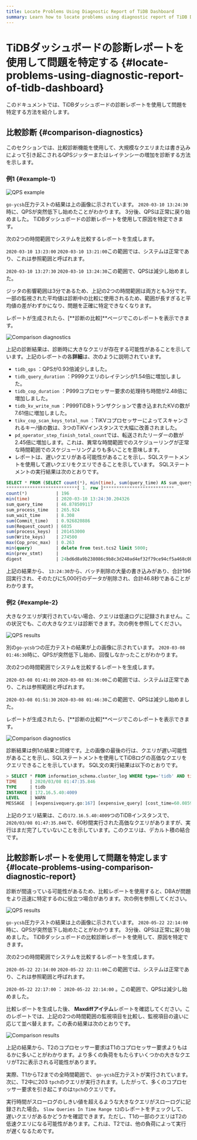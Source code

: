 ```yaml
---
title: Locate Problems Using Diagnostic Report of TiDB Dashboard
summary: Learn how to locate problems using diagnostic report of TiDB Dashboard.
---
```


# TiDBダッシュボードの診断レポートを使用して問題を特定する {#locate-problems-using-diagnostic-report-of-tidb-dashboard}

このドキュメントでは、TiDBダッシュボードの診断レポートを使用して問題を特定する方法を紹介します。

## 比較診断 {#comparison-diagnostics}

このセクションでは、比較診断機能を使用して、大規模なクエリまたは書き込みによって引き起こされるQPSジッターまたはレイテンシーの増加を診断する方法を示します。

### 例1 {#example-1}

![QPS example](https://download.pingcap.com/images/docs/dashboard/dashboard-diagnostics-usage1.png)

`go-ycsb`圧力テストの結果は上の画像に示されています。 `2020-03-10 13:24:30`時に、QPSが突然低下し始めたことがわかります。 3分後、QPSは正常に戻り始めました。 TiDBダッシュボードの診断レポートを使用して原因を特定できます。

次の2つの時間範囲でシステムを比較するレポートを生成します。

`2020-03-10 13:23:00` `2020-03-10 13:21:00`この範囲では、システムは正常であり、これは参照範囲と呼ばれます。

`2020-03-10 13:27:30` `2020-03-10 13:24:30`この範囲で、QPSは減少し始めました。

ジッタの影響範囲は3分であるため、上記の2つの時間範囲は両方とも3分です。一部の監視された平均値は診断中の比較に使用されるため、範囲が長すぎると平均値の差がわずかになり、問題を正確に特定できなくなります。

レポートが生成されたら、[**診断の比較]**ページでこのレポートを表示できます。

![Comparison diagnostics](https://download.pingcap.com/images/docs/dashboard/dashboard-diagnostics-usage2.png)

上記の診断結果は、診断時に大きなクエリが存在する可能性があることを示しています。上記のレポートの各**詳細**は、次のように説明されています。

-   `tidb_qps` ：QPSが0.93倍減少しました。
-   `tidb_query_duration` ：P999クエリのレイテンシが1.54倍に増加しました。
-   `tidb_cop_duration` ：P999コプロセッサー要求の処理待ち時間が2.48倍に増加しました。
-   `tidb_kv_write_num` ：P999TiDBトランザクションで書き込まれたKVの数が7.61倍に増加しました。
-   `tikv_cop_scan_keys_total_nun` ：TiKVコプロセッサーによってスキャンされるキー/値の数は、3つのTiKVインスタンスで大幅に改善されました。
-   `pd_operator_step_finish_total_count`では、転送されたリーダーの数が2.45倍に増加します。これは、異常な時間範囲でのスケジューリングが正常な時間範囲でのスケジューリングよりも多いことを意味します。
-   レポートは、遅いクエリがある可能性があることを示し、SQLステートメントを使用して遅いクエリをクエリできることを示しています。 SQLステートメントの実行結果は次のとおりです。

```sql
SELECT * FROM (SELECT count(*), min(time), sum(query_time) AS sum_query_time, sum(Process_time) AS sum_process_time, sum(Wait_time) AS sum_wait_time, sum(Commit_time), sum(Request_count), sum(process_keys), sum(Write_keys), max(Cop_proc_max), min(query),min(prev_stmt), digest FROM information_schema.CLUSTER_SLOW_QUERY WHERE time >= '2020-03-10 13:24:30' AND time < '2020-03-10 13:27:30' AND Is_internal = false GROUP BY digest) AS t1 WHERE t1.digest NOT IN (SELECT digest FROM information_schema.CLUSTER_SLOW_QUERY WHERE time >= '2020-03-10 13:21:00' AND time < '2020-03-10 13:24:00' GROUP BY digest) ORDER BY t1.sum_query_time DESC limit 10\G
***************************[ 1. row ]***************************
count(*)           | 196
min(time)          | 2020-03-10 13:24:30.204326
sum_query_time     | 46.878509117
sum_process_time   | 265.924
sum_wait_time      | 8.308
sum(Commit_time)   | 0.926820886
sum(Request_count) | 6035
sum(process_keys)  | 201453000
sum(Write_keys)    | 274500
max(Cop_proc_max)  | 0.263
min(query)         | delete from test.tcs2 limit 5000;
min(prev_stmt)     |
digest             | 24bd6d8a9b238086c9b8c3d240ad4ef32f79ce94cf5a468c0b8fe1eb5f8d03df
```

上記の結果から、 `13:24:30`から、バッチ削除の大量の書き込みがあり、合計196回実行され、そのたびに5,000行のデータが削除され、合計46.8秒であることがわかります。

### 例2 {#example-2}

大きなクエリが実行されていない場合、クエリは低速ログに記録されません。この状況でも、この大きなクエリは診断できます。次の例を参照してください。

![QPS results](https://download.pingcap.com/images/docs/dashboard/dashboard-diagnostics-usage3.png)

別の`go-ycsb`つの圧力テストの結果が上の画像に示されています。 `2020-03-08 01:46:30`時に、QPSが突然低下し始め、回復しなかったことがわかります。

次の2つの時間範囲でシステムを比較するレポートを生成します。

`2020-03-08 01:41:00` `2020-03-08 01:36:00`この範囲では、システムは正常であり、これは参照範囲と呼ばれます。

`2020-03-08 01:51:30` `2020-03-08 01:46:30`この範囲で、QPSは減少し始めました。

レポートが生成されたら、[**診断の比較]**ページでこのレポートを表示できます。

![Comparison diagnostics](https://download.pingcap.com/images/docs/dashboard/dashboard-diagnostics-usage4.png)

診断結果は例1の結果と同様です。上の画像の最後の行は、クエリが遅い可能性があることを示し、SQLステートメントを使用してTiDBログの高価なクエリをクエリできることを示しています。 SQL文の実行結果は以下のとおりです。

```sql
> SELECT * FROM information_schema.cluster_log WHERE type='tidb' AND time >= '2020-03-08 01:46:30' AND time < '2020-03-08 01:51:30' AND level = 'warn' AND message LIKE '%expensive_query%'\G
TIME     | 2020/03/08 01:47:35.846
TYPE     | tidb
INSTANCE | 172.16.5.40:4009
LEVEL    | WARN
MESSAGE  | [expensivequery.go:167] [expensive_query] [cost_time=60.085949605s] [process_time=2.52s] [wait_time=2.52s] [request_count=9] [total_keys=996009] [process_keys=996000] [num_cop_tasks=9] [process_avg_time=0.28s] [process_p90_time=0.344s] [process_max_time=0.344s] [process_max_addr=172.16.5.40:20150] [wait_avg_time=0.000777777s] [wait_p90_time=0.003s] [wait_max_time=0.003s] [wait_max_addr=172.16.5.40:20150] [stats=t_wide:pseudo] [conn_id=19717] [user=root] [database=test] [table_ids="[80,80]"] [txn_start_ts=415132076148785201] [mem_max="23583169 Bytes (22.490662574768066 MB)"] [sql="select count(*) from t_wide as t1 join t_wide as t2 where t1.c0>t2.c1 and t1.c2>0"]
```

上記のクエリ結果は、この`172.16.5.40:4009`つのTiDBインスタンスで、 `2020/03/08 01:47:35.846`で、60秒間実行された高価なクエリがありますが、実行はまだ完了していないことを示しています。このクエリは、デカルト積の結合です。

## 比較診断レポートを使用して問題を特定します {#locate-problems-using-comparison-diagnostic-report}

診断が間違っている可能性があるため、比較レポートを使用すると、DBAが問題をより迅速に特定するのに役立つ場合があります。次の例を参照してください。

![QPS results](https://download.pingcap.com/images/docs/dashboard/dashboard-diagnostics-usage5.png)

`go-ycsb`圧力テストの結果は上の画像に示されています。 `2020-05-22 22:14:00`時に、QPSが突然低下し始めたことがわかります。 3分後、QPSは正常に戻り始めました。 TiDBダッシュボードの比較診断レポートを使用して、原因を特定できます。

次の2つの時間範囲でシステムを比較するレポートを生成します。

`2020-05-22 22:14:00` `2020-05-22 22:11:00`この範囲では、システムは正常であり、これは参照範囲と呼ばれます。

`2020-05-22 22:17:00` ： `2020-05-22 22:14:00` 。この範囲で、QPSは減少し始めました。

比較レポートを生成した後、 **Maxdiffアイテム**レポートを確認してください。このレポートでは、上記の2つの時間範囲の監視項目を比較し、監視項目の違いに応じて並べ替えます。この表の結果は次のとおりです。

![Comparison results](https://download.pingcap.com/images/docs/dashboard/dashboard-diagnostics-usage6.png)

上記の結果から、T2のコプロセッサー要求はT1のコプロセッサー要求よりもはるかに多いことがわかります。より多くの負荷をもたらすいくつかの大きなクエリがT2に表示される可能性があります。

実際、T1からT2までの全時間範囲で、 `go-ycsb`圧力テストが実行されています。次に、T2中に203 `tpch`のクエリが実行されます。したがって、多くのコプロセッサー要求を引き起こすのは`tpch`のクエリです。

実行時間がスローログのしきい値を超えるような大きなクエリがスローログに記録された場合。 `Slow Queries In Time Range t2`のレポートをチェックして、遅いクエリがあるかどうかを確認できます。ただし、T1の一部のクエリはT2の低速クエリになる可能性があります。これは、T2では、他の負荷によって実行が遅くなるためです。
